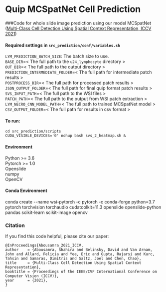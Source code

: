 # Quip MCSpatNet Cell Prediction

###Code for whole slide image prediction using our model MCSpatNet ([Multi-Class Cell Detection Using Spatial Context Representation, ICCV 2021](https://openaccess.thecvf.com/content/ICCV2021/papers/Abousamra_Multi-Class_Cell_Detection_Using_Spatial_Context_Representation_ICCV_2021_paper.pdf)) 


#### Required settings in `src_prediction/conf/variables.sh`

`LYM_PREDICTION_BATCH_SIZE`: The batch size to use.  <br/>
`BASE_DIR`=< The full path to the `u24_lymphocyte` directory > <br/>
`OUT_DIR`=< The full path to the output directory > <br/>
`PREDICTION_INTERMEDIATE_FOLDER`=< The full path for intermediate patch results > <br/>
`POSTPROCESS_DIR`=< The full path for processed patch results > <br/>
`JSON_OUTPUT_FOLDER`=< The full path for final quip format patch results > <br/>
`SVS_INPUT_PATH`=< The full path to the WSI files > <br/>
`PATCH_PATH`=< The full path to the output from WSI patch extraction > <br/>
`LYM_NECRO_CNN_MODEL_PATH`=< The full path to trained MCSpatNet model >  <br/>
`CSV_OUTPUT_FOLDER`=< The full path for results in csv format > <br/>

#### To run:<br/>
`cd src_prediction/scripts` <br/> 
`CUDA_VISIBLE_DEVICES='0' nohup bash svs_2_heatmap.sh &` <br/>

#### Environment <br/>
Python >= 3.6 <br/>
Pytorch >= 1.0 <br/>
Openslide <br/>
numpy <br/>
OpenCV <br/>

#### Conda Environment <br/>
conda create --name wsi-pytorch -c pytorch -c conda-forge python=3.7 pytorch torchvision torchaudio cudatoolkit=11.3 openslide openslide-python pandas scikit-learn scikit-image opencv

### Citation ###
If you find this code helpful, please cite our paper:

	@InProceedings{Abousamra_2021_ICCV,
    author    = {Abousamra, Shahira and Belinsky, David and Van Arnam, John and Allard, Felicia and Yee, Eric and Gupta, Rajarsi and Kurc, Tahsin and Samaras, Dimitris and Saltz, Joel and Chen, Chao},  
    title     = {Multi-Class Cell Detection Using Spatial Context Representation},  
    booktitle = {Proceedings of the IEEE/CVF International Conference on Computer Vision (ICCV)},  
    year      = {2021},  
	}